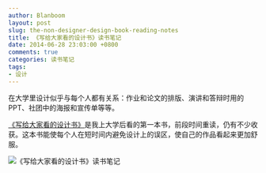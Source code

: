 ```yaml
---
author: Blanboom
layout: post
slug: the-non-designer-design-book-reading-notes
title: 《写给大家看的设计书》读书笔记
date: 2014-06-28 23:03:00 +0800
comments: true
categories: 读书笔记
tags:
- 设计
---
```


在大学里设计似乎与每个人都有关系：作业和论文的排版、演讲和答辩时用的 PPT、社团中的海报和宣传单等等。

[《写给大家看的设计书》](http://book.douban.com/subject/3323633/)是我上大学后看的第一本书，前段时间重读，仍有不少收获。这本书能使每个人在短时间内避免设计上的误区，使自己的作品看起来更加舒服。

<!-- more -->

![《写给大家看的设计书》读书笔记](/images/2014/06/the-non-designer-design-book-reading-notes-mindmap.png)

